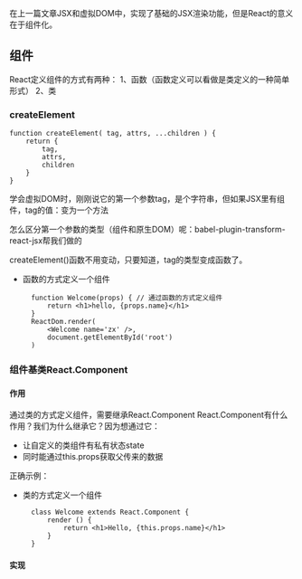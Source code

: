 在上一篇文章JSX和虚拟DOM中，实现了基础的JSX渲染功能，但是React的意义在于组件化。
## 组件
React定义组件的方式有两种：
1、函数（函数定义可以看做是类定义的一种简单形式）
2、类
### createElement
    function createElement( tag, attrs, ...children ) {
        return {
            tag,
            attrs,
            children
        }
    }
学会虚拟DOM时，刚刚说它的第一个参数tag，是个字符串，但如果JSX里有组件，tag的值：变为一个方法

怎么区分第一个参数的类型（组件和原生DOM）呢：babel-plugin-transform-react-jsx帮我们做的

createElement()函数不用变动，只要知道，tag的类型变成函数了。

- 函数的方式定义一个组件

        function Welcome(props) { // 通过函数的方式定义组件
            return <h1>hello, {props.name}</h1>
        }
        ReactDom.render(
            <Welcome name='zx' />,
            document.getElementById('root')
        )
### 组件基类React.Component
#### 作用
通过类的方式定义组件，需要继承React.Component
React.Component有什么作用？我们为什么继承它？因为想通过它：
- 让自定义的类组件有私有状态state
- 同时能通过this.props获取父传来的数据

正确示例：
- 类的方式定义一个组件

        class Welcome extends React.Component {
            render () {
                return <h1>Hello, {this.props.name}</h1>
            }
        }
#### 实现

